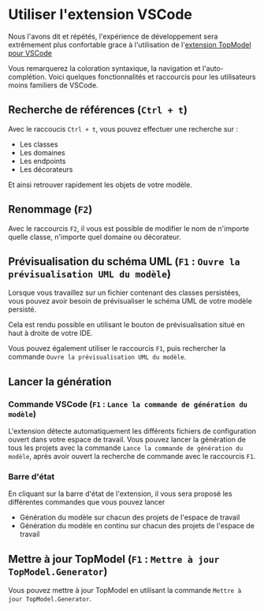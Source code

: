 # Utiliser l'extension VSCode

Nous l'avons dit et répétés, l'expérience de développement sera extrêmement plus confortable grace à l'utilisation de l'[extension TopModel pour VSCode](https://marketplace.visualstudio.com/items?itemName=JabX.topmodel)

Vous remarquerez la coloration syntaxique, la navigation et l'auto-complétion.
Voici quelques fonctionnalités et raccourcis pour les utilisateurs moins familiers de VSCode.

## Recherche de références (`Ctrl + t`)

Avec le raccoucis `Ctrl + t`, vous pouvez effectuer une recherche sur :

- Les classes
- Les domaines
- Les endpoints
- Les décorateurs

Et ainsi retrouver rapidement les objets de votre modèle.

## Renommage (`F2`)

Avec le raccourcis `F2`, il vous est possible de modifier le nom de n'importe quelle classe, n'importe quel domaine ou décorateur.

## Prévisualisation du schéma UML (`F1` : `Ouvre la prévisualisation UML du modèle`)

Lorsque vous travaillez sur un fichier contenant des classes persistées, vous pouvez avoir besoin de prévisualiser le schéma UML de votre modèle persisté.

Cela est rendu possible en utilisant le bouton de prévisualisation situé en haut à droite de votre IDE.

Vous pouvez également utiliser le raccourcis `F1`, puis rechercher la commande `Ouvre la prévisualisation UML du modèle`.

## Lancer la génération

### Commande VSCode (`F1` : `Lance la commande de génération du modèle`)

L'extension détecte automatiquement les différents fichiers de configuration ouvert dans votre espace de travail. Vous pouvez lancer la génération de tous les projets avec la commande `Lance la commande de génération du modèle`, après avoir ouvert la recherche de commande avec le raccourcis `F1`.

### Barre d'état

En cliquant sur la barre d'état de l'extension, il vous sera proposé les différentes commandes que vous pouvez lancer

- Génération du modèle sur chacun des projets de l'espace de travail
- Génération du modèle en continu sur chacun des projets de l'espace de travail

## Mettre à jour TopModel (`F1` : `Mettre à jour TopModel.Generator`)

Vous pouvez mettre à jour TopModel en utilisant la commande `Mettre à jour TopModel.Generator`.
